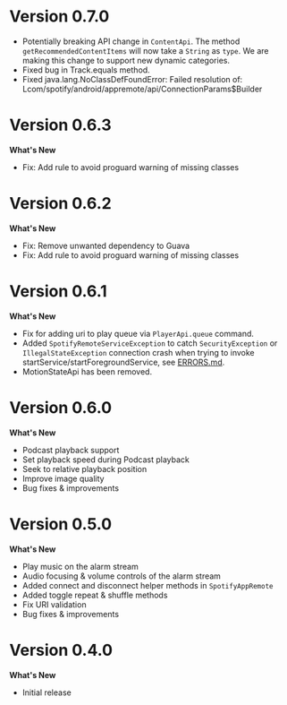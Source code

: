 # Version 0.7.0
* Potentially breaking API change in `ContentApi`. The method `getRecommendedContentItems` will now take a `String` as `type`. We are making this change to support new dynamic categories.
* Fixed bug in Track.equals method.
* Fixed java.lang.NoClassDefFoundError: Failed resolution of: Lcom/spotify/android/appremote/api/ConnectionParams$Builder

# Version 0.6.3

**What's New**
* Fix: Add rule to avoid proguard warning of missing classes

# Version 0.6.2

**What's New**
* Fix: Remove unwanted dependency to Guava
* Fix: Add rule to avoid proguard warning of missing classes

# Version 0.6.1

**What's New**

* Fix for adding uri to play queue via `PlayerApi.queue` command.
* Added `SpotifyRemoteServiceException` to catch `SecurityException` or `IllegalStateException` connection crash when trying to invoke startService/startForegroundService, see [ERRORS.md](ERRORS.md).
* MotionStateApi has been removed.

# Version 0.6.0

**What's New**

* Podcast playback support
* Set playback speed during Podcast playback
* Seek to relative playback position
* Improve image quality
* Bug fixes & improvements

# Version 0.5.0
  
**What's New**  
  
* Play music on the alarm stream
* Audio focusing & volume controls of the alarm stream
* Added connect and disconnect helper methods in `SpotifyAppRemote`
* Added toggle repeat & shuffle methods
* Fix URI validation
* Bug fixes & improvements

# Version 0.4.0   
  
**What's New**  
  
* Initial release
